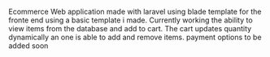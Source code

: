 Ecommerce Web application made with laravel using blade template for the fronte end using a basic template i made. Currently working the ability to view items from the database and add to cart. The cart updates quantity dynamically an one is able to add and remove items. payment options to be added soon
